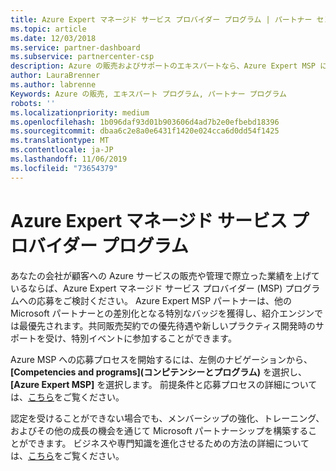 ```yaml
---
title: Azure Expert マネージド サービス プロバイダー プログラム | パートナー センター
ms.topic: article
ms.date: 12/03/2018
ms.service: partner-dashboard
ms.subservice: partnercenter-csp
description: Azure の販売およびサポートのエキスパートなら、Azure Expert MSP にご応募いただけます
author: LauraBrenner
ms.author: labrenne
Keywords: Azure の販売, エキスパート プログラム, パートナー プログラム
robots: ''
ms.localizationpriority: medium
ms.openlocfilehash: 1b096daf93d01b903606d4ad7b2e0efbebd18396
ms.sourcegitcommit: dbaa6c2e8a0e6431f1420e024cca6d0dd54f1425
ms.translationtype: MT
ms.contentlocale: ja-JP
ms.lasthandoff: 11/06/2019
ms.locfileid: "73654379"
---
```

# <a name="azure-expert-managed-services-provider-program"></a>Azure Expert マネージド サービス プロバイダー プログラム


あなたの会社が顧客への Azure サービスの販売や管理で際立った業績を上げているならば、Azure Expert マネージド サービス プロバイダー (MSP) プログラムへの応募をご検討ください。 Azure Expert MSP パートナーは、他の Microsoft パートナーとの差別化となる特別なバッジを獲得し、紹介エンジンでは最優先されます。共同販売契約での優先待遇や新しいプラクティス開発時のサポートを受け、特別イベントに参加することができます。

Azure MSP への応募プロセスを開始するには、左側のナビゲーションから、 **[Competencies and programs]\(コンピテンシーとプログラム\)** を選択し、 **[Azure Expert MSP]** を選択します。 前提条件と応募プロセスの詳細については、[こちら](https://partner.microsoft.com/membership/azure-expert-msp)をご覧ください。 

認定を受けることができない場合でも、メンバーシップの強化、トレーニング、およびその他の成長の機会を通じて Microsoft パートナーシップを構築することができます。
ビジネスや専門知識を進化させるための方法の詳細については、[こちら](https://partner.microsoft.com/membership/azure-expert-msp)をご覧ください。

